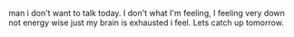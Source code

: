 man i don't want to talk today.
I don't what I'm feeling, I feeling very down not energy wise just my brain is exhausted i feel. Lets catch up tomorrow.